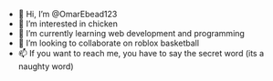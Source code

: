 - 👋 Hi, I’m @OmarEbead123
- 👀 I’m interested in chicken
- 🌱 I’m currently learning web development and programming
- 💞️ I’m looking to collaborate on roblox basketball
- 📫 If you want to reach me, you have to say the secret word (its a naughty word)

<!---
OmarEbead123/OmarEbead123 is a ✨ special ✨ repository because its `README.md` (this file) appears on your GitHub profile.
You can click the Preview link to take a look at your changes.
--->
